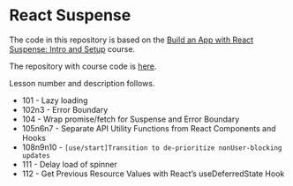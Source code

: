 # React Suspense

The code in this repository is based on the
[Build an App with React Suspense: Intro and Setup](https://egghead.io/lessons/react-build-an-app-with-react-suspense-intro-and-setup)
course.

The repository with course code is
[here](https://github.com/chantastic/react-suspense-course).

Lesson number and description follows.

- 101 - Lazy loading
- 102n3 - Error Boundary
- 104 - Wrap promise/fetch for Suspense and Error Boundary
- 105n6n7 - Separate API Utility Functions from React Components and Hooks
- 108n9n10 - `[use/start]Transition to de-prioritize nonUser-blocking updates`
- 111 - Delay load of spinner
- 112 - Get Previous Resource Values with React’s useDeferredState Hook
